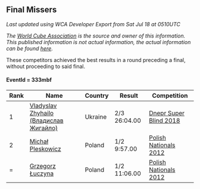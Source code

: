 ## Final Missers

*Last updated using WCA Developer Export from Sat Jul 18 at 0510UTC*

*The [World Cube Association](https://www.worldcubeassociation.org) is the source and owner of this information. This published information is not actual information, the actual information can be found [here](https://www.worldcubeassociation.org/results).*

These competitors achieved the best results in a round preceding a final, without proceeding to said final.

#### EventId = 333mbf

|Rank|Name|Country|Result|Competition|  
|--|--|--|--|--|  
|1|[Vladyslav Zhyhailo (Владислав Жигайло)](https://www.worldcubeassociation.org/persons/2013ZHYH01)|Ukraine|2/3 26:04.00|[Dnepr Super Blind 2018](https://www.worldcubeassociation.org/competitions/DneprSuperBlind2018/results/all?event=333mbf)|  
|2|[Michał Pleskowicz](https://www.worldcubeassociation.org/persons/2009PLES01)|Poland|1/2 9:57.00|[Polish Nationals 2012](https://www.worldcubeassociation.org/competitions/PolishNationals2012/results/all?event=333mbf)|  
|=|[Grzegorz Łuczyna](https://www.worldcubeassociation.org/persons/2005LUCZ01)|Poland|1/2 11:06.00|[Polish Nationals 2012](https://www.worldcubeassociation.org/competitions/PolishNationals2012/results/all?event=333mbf)|  
